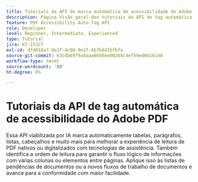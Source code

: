 ```yaml
---
title: Tutorials da API de marca automática de acessibilidade do Adobe PDF
description: Página Visão geral dos tutoriais da API de tag automática de acessibilidade de Adobe
feature: PDF Accessibility Auto-Tag API
role: Developer
level: Beginner, Intermediate, Experienced
type: Tutorial
jira: KT-15327
exl-id: dfd018a7-8e1f-4c00-9e1f-6b7b8435fbfa
source-git-commit: 63c4b6979a4aaa6698ee00264c4ef59ed6b16148
workflow-type: tm+mt
source-wordcount: '80'
ht-degree: 0%

---
```


# Tutoriais da API de tag automática de acessibilidade do Adobe PDF

Essa API viabilizada por IA marca automaticamente tabelas, parágrafos, listas, cabeçalhos e muito mais para melhorar a experiência de leitura de PDF nativos ou digitalizados com tecnologias de assistência. Também identifica a ordem de leitura para garantir o fluxo lógico de informações com várias colunas ou elementos entre páginas. Aplique isso às listas de pendências de documentos ou a novos fluxos de trabalho de documentos e avance para a conformidade com maior facilidade.

<!-- CARDS

* https://experienceleague.adobe.com/en/docs/acrobat-services-learn/tutorials/pdfaccessibility/automatically-add-tags
  {title = Automatically tag documents for accessibility}
  {description = Learn how to automatically tag for accessibility at scale using AI}
  {image = https://experienceleague.adobe.com/en/docs/acrobat-services-learn/tutorials/pdfaccessibility/media_1f31bc2e0950c980296a75296ee8f3089d00a4d9f.png?width=400&format=webply&optimize=medium}
  {cta = Watch}

-->